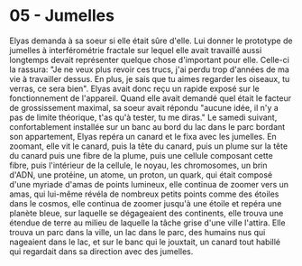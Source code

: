 # 05 - Jumelles

Elyas demanda à sa soeur si elle était sûre d'elle. Lui donner le prototype de jumelles à interférométrie fractale sur lequel elle avait travaillé aussi longtemps devait représenter quelque chose d'important pour elle. Celle-ci la rassura: "Je ne veux plus revoir ces trucs, j'ai perdu trop d'années de ma vie à travailler dessus. En plus, je sais que tu aimes regarder les oiseaux, tu verras, ce sera bien". Elyas avait donc reçu un rapide exposé sur le fonctionnement de l'appareil. Quand elle avait demandé quel était le facteur de grossissement maximal, sa soeur avait répondu "aucune idée, il n'y a pas de limite théorique, t'as qu'à tester, tu me diras." Le samedi suivant, confortablement installée sur un banc au bord du lac dans le parc bordant son appartement, Elyas repéra un canard et le fixa avec les jumelles. En zoomant, elle vit le canard, puis la tête du canard, puis un plume sur la tête du canard puis une fibre de la plume, puis une cellule composant cette fibre, puis l'intérieur de la cellule, le noyau, les chromosomes, un brin d'ADN, une protéine, un atome, un proton, un quark, qui était composé d'une myriade d'amas de points lumineux, elle continua de zoomer vers un amas, qui lui-même révéla de nombreux petits points comme des étoiles dans le cosmos, elle continua de zoomer jusqu'à une étoile et repéra une planète bleue, sur laquelle se dégageaient des continents, elle trouva une étendue de terre au milieu de laquelle la tâche grise d'une ville l'attira. Elle trouva un parc dans la ville, un lac dans le parc, des humains nus qui nageaient dans le lac, et sur le banc qui le jouxtait, un canard tout habillé qui regardait dans sa direction avec des jumelles.
